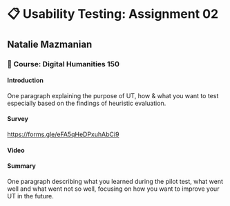 # :clipboard: Usability Testing: Assignment 02
## Natalie Mazmanian 
### :book: Course: Digital Humanities 150 

#### Introduction
One paragraph explaining the purpose of UT, how & what you want to test especially based on the findings of heuristic evaluation. 

#### Survey
https://forms.gle/eFA5qHeDPxuhAbCi9
#### Video
#### Summary
One paragraph describing what you learned during the pilot test, what went well and what went not so well, focusing on how you want to improve your UT in the future.

